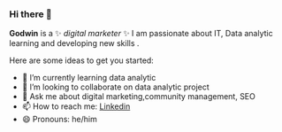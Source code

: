 ### Hi there 👋


**Godwin** is a ✨ _digital marketer_ ✨ I am passionate about IT, Data analytic learning and developing new skills
.

Here are some ideas to get you started:

- 🌱 I’m currently learning data analytic
- 👯 I’m looking to collaborate on data analytic project
- 💬 Ask me about digital marketing,community management, SEO
- 📫 How to reach me: [Linkedin](https://www.linkedin.com/in/godwin-bada-68a94622a)
- 😄 Pronouns: he/him
